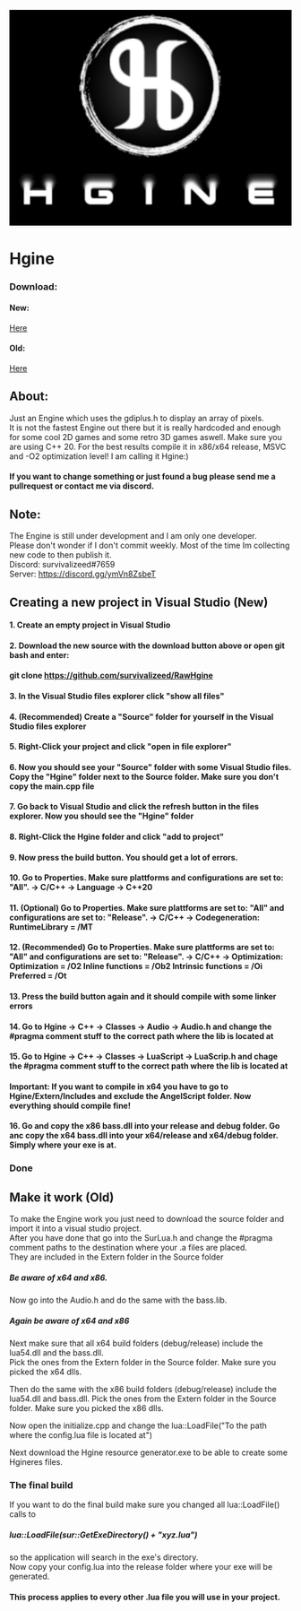 ![nope](https://github.com/survivalizeed/Hgine/blob/master/Res/HgineSplashGithub.png?raw=true)
# Hgine
### Download:  
#### New: 
<a href="https://minhaskamal.github.io/DownGit/#/home?url=https://github.com/survivalizeed/Hgine/tree/master/New%20Source">Here</a> 
#### Old: 
<a href="https://minhaskamal.github.io/DownGit/#/home?url=https://github.com/survivalizeed/Hgine/tree/master/Source">Here</a> 
## About:

Just an Engine which uses the gdiplus.h to display an array of pixels.  
It is not the fastest Engine out there but it is really hardcoded and enough for some cool 2D games and some retro 3D games aswell.
Make sure you are using C++ 20. For the best results compile it in x86/x64 release, MSVC and -O2 optimization level!  I am calling it Hgine:)  

#### If you want to change something or just found a bug please send me a pullrequest or contact me via discord.

## Note:   
The Engine is still under development and I am only one developer.  
Please don't wonder if I don't commit weekly.
Most of the time Im collecting new code to then publish it.  
Discord: survivalizeed#7659  
Server: https://discord.gg/ymVn8ZsbeT

## Creating a new project in Visual Studio (New)
#### 1. Create an empty project in Visual Studio
#### 2. Download the new source with the download button above or open git bash and enter:
#### git clone https://github.com/survivalizeed/RawHgine
#### 3. In the Visual Studio files explorer click "show all files"
#### 4. (Recommended) Create a "Source" folder for yourself in the Visual Studio files explorer
#### 5. Right-Click your project and click "open in file explorer"
#### 6. Now you should see your "Source" folder with some Visual Studio files. Copy the "Hgine" folder next to the Source folder. Make sure you don't copy the main.cpp file
#### 7. Go back to Visual Studio and click the refresh button in the files explorer. Now you should see the "Hgine" folder
#### 8. Right-Click the Hgine folder and click "add to project"
#### 9. Now press the build button. You should get a lot of errors.
#### 10. Go to Properties. Make sure plattforms and configurations are set to: "All". -> C/C++ -> Language -> C++20
#### 11. (Optional) Go to Properties. Make sure plattforms are set to: "All" and configurations are set to: "Release". -> C/C++ -> Codegeneration: RuntimeLibrary = /MT
#### 12. (Recommended) Go to Properties. Make sure plattforms are set to: "All" and configurations are set to: "Release". -> C/C++ -> Optimization: Optimization = /O2 Inline functions = /Ob2 Intrinsic functions = /Oi Preferred = /Ot
#### 13. Press the build button again and it should compile with some linker errors
#### 14. Go to Hgine -> C++ -> Classes -> Audio -> Audio.h and change the #pragma comment stuff to the correct path where the lib is located at
#### 15. Go to Hgine -> C++ -> Classes -> LuaScript -> LuaScrip.h and chage the #pragma comment stuff to the correct path where the lib is located at
#### Important: If you want to compile in x64 you have to go to Hgine/Extern/Includes and exclude the AngelScript folder. Now everything should compile fine!
#### 16. Go and copy the x86 bass.dll into your release and debug folder. Go anc copy the x64 bass.dll into your x64/release and x64/debug folder. Simply where your exe is at.
### Done

## Make it work (Old)
To make the Engine work you just need to download the source folder and import it into a visual studio project.  
After you have done that go into the SurLua.h and change the #pragma comment paths to the destination where your .a files are placed.  
They are included in the Extern folder in the Source folder 
##### Be aware of x64 and x86.  
Now go into the Audio.h and do the same with the bass.lib.  
##### Again be aware of x64 and x86
Next make sure that all x64 build folders (debug/release) include the lua54.dll and the bass.dll.  
Pick the ones from the Extern folder in the Source folder. Make sure you picked the x64 dlls.  
  
Then do the same with the x86 build folders (debug/release) include the lua54.dll and bass.dll.
Pick the ones from the Extern folder in the Source folder. Make sure you picked the x86 dlls.  

Now open the initialize.cpp and change the lua::LoadFile("To the path where the config.lua file is located at")  

Next download the Hgine resource generator.exe to be able to create some Hgineres files.  

### The final build
If you want to do the final build make sure you changed all lua::LoadFile() calls to 
##### lua::LoadFile(sur::GetExeDirectory() + "xyz.lua")  
so the application will search in the exe's directory.  
Now copy your config.lua into the release folder where your exe will be generated.  
#### This process applies to every other .lua file you will use in your project.



